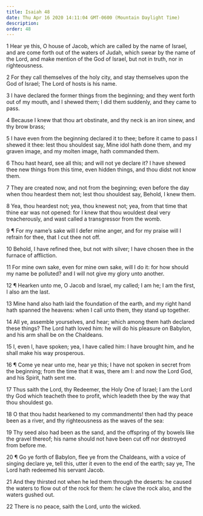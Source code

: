 ```yaml
---
title: Isaiah 48
date: Thu Apr 16 2020 14:11:04 GMT-0600 (Mountain Daylight Time)
description: 
order: 48
---
```


<p>
  1 Hear ye this, O house of Jacob, which are called by the name of Israel, and
  are come forth out of the waters of Judah, which swear by the name of the
  Lord, and make mention of the God of Israel, but not in truth, nor in
  righteousness.
</p>
<p>
  2 For they call themselves of the holy city, and stay themselves upon the God
  of Israel; The Lord of hosts is his name.
</p>
<p>
  3 I have declared the former things from the beginning; and they went forth
  out of my mouth, and I shewed them; I did them suddenly, and they came to
  pass.
</p>
<p>
  4 Because I knew that thou art obstinate, and thy neck is an iron sinew, and
  thy brow brass;
</p>
<p>
  5 I have even from the beginning declared it to thee; before it came to pass I
  shewed it thee: lest thou shouldest say, Mine idol hath done them, and my
  graven image, and my molten image, hath commanded them.
</p>
<p>
  6 Thou hast heard, see all this; and will not ye declare it? I have shewed
  thee new things from this time, even hidden things, and thou didst not know
  them.
</p>
<p>
  7 They are created now, and not from the beginning; even before the day when
  thou heardest them not; lest thou shouldest say, Behold, I knew them.
</p>
<p>
  8 Yea, thou heardest not; yea, thou knewest not; yea, from that time that
  thine ear was not opened: for I knew that thou wouldest deal very
  treacherously, and wast called a transgressor from the womb.
</p>
<p>
  9 &#xB6; For my name&#x2019;s sake will I defer mine anger, and for my praise
  will I refrain for thee, that I cut thee not off.
</p>
<p>
  10 Behold, I have refined thee, but not with silver; I have chosen thee in the
  furnace of affliction.
</p>
<p>
  11 For mine own sake, even for mine own sake, will I do it: for how should my
  name be polluted? and I will not give my glory unto another.
</p>
<p>
  12 &#xB6; Hearken unto me, O Jacob and Israel, my called; I am he; I am the
  first, I also am the last.
</p>
<p>
  13 Mine hand also hath laid the foundation of the earth, and my right hand
  hath spanned the heavens: when I call unto them, they stand up together.
</p>
<p>
  14 All ye, assemble yourselves, and hear; which among them hath declared these
  things? The Lord hath loved him: he will do his pleasure on Babylon, and his
  arm shall be on the Chaldeans.
</p>
<p>
  15 I, even I, have spoken; yea, I have called him: I have brought him, and he
  shall make his way prosperous.
</p>
<p>
  16 &#xB6; Come ye near unto me, hear ye this; I have not spoken in secret from
  the beginning; from the time that it was, there am I: and now the Lord God,
  and his Spirit, hath sent me.
</p>
<p>
  17 Thus saith the Lord, thy Redeemer, the Holy One of Israel; I am the Lord
  thy God which teacheth thee to profit, which leadeth thee by the way that thou
  shouldest go.
</p>
<p>
  18 O that thou hadst hearkened to my commandments! then had thy peace been as
  a river, and thy righteousness as the waves of the sea:
</p>
<p>
  19 Thy seed also had been as the sand, and the offspring of thy bowels like
  the gravel thereof; his name should not have been cut off nor destroyed from
  before me.
</p>
<p>
  20 &#xB6; Go ye forth of Babylon, flee ye from the Chaldeans, with a voice of
  singing declare ye, tell this, utter it even to the end of the earth; say ye,
  The Lord hath redeemed his servant Jacob.
</p>
<p>
  21 And they thirsted not when he led them through the deserts: he caused the
  waters to flow out of the rock for them: he clave the rock also, and the
  waters gushed out.
</p>
<p>22 There is no peace, saith the Lord, unto the wicked.</p>
